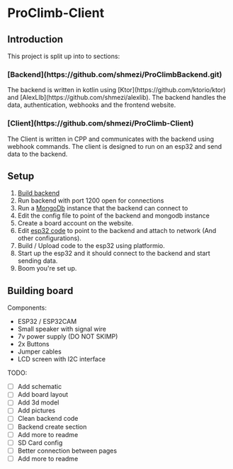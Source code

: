 <h1>ProClimb-Client</h1>

<h2>Introduction</h2>
This project is split up into to sections:
<h3>[Backend](https://github.com/shmezi/ProClimbBackend.git)</h3>
The backend is written in kotlin using [Ktor](https://github.com/ktorio/ktor)
and [AlexLIb](https://github.com/shmezi/alexlib).
The backend handles the data, authentication, webhooks and the frontend website.

<h3>[Client](https://github.com/shmezi/ProClimb-Client)</h3>
The Client is written in CPP and communicates with the backend using webhook commands.
The client is designed to run on an esp32 and send data to the backend.
<h2>Setup</h2>

1. [Build backend](https://github.com/shmezi/ProClimbBackend.git)
2. Run backend with port 1200 open for connections
3. Run a [MongoDb](https://www.mongodb.com/) instance that the backend can connect to
4. Edit the config file to point of the backend and mongodb instance
5. Create a board account on the website.
6. Edit [esp32 code](https://github.com/shmezi/ProClimb-Client/blob/master/src/main.cpp#L21-L40) to point to the backend
   and attach to network (And other configurations).
7. Build / Upload code to the esp32 using platformio.
8. Start up the esp32 and it should connect to the backend and start sending data.
9. Boom you're set up.

<h2>Building board</h2>
Components:

- ESP32 / ESP32CAM
- Small speaker with signal wire
- 7v power supply (DO NOT SKIMP)
- 2x Buttons
- Jumper cables
- LCD screen with I2C interface

TODO:
- [ ] Add schematic
- [ ] Add board layout
- [ ] Add 3d model
- [ ] Add pictures
- [ ] Clean backend code
- [ ] Backend create section
- [ ] Add more to readme
- [ ] SD Card config
- [ ] Better connection between pages
- [ ] Add more to readme